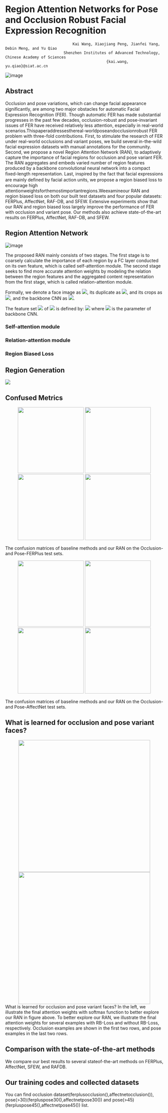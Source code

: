 # Region Attention Networks for Pose and Occlusion Robust Facial Expression Recognition

                                  Kai Wang, Xiaojiang Peng, Jianfei Yang, Debin Meng, and Yu Qiao
                              Shenzhen Institutes of Advanced Technology, Chinese Academy of Sciences
                                                 {kai.wang, yu.qiao}@siat.ac.cn

![image](https://github.com/kaiwang960112/Challenge-condition-FER-dataset/raw/master/figs/sample.png)

## Abstract

Occlusion and pose variations, which can change facial appearance signiﬁcantly, are among two major obstacles for automatic Facial Expression Recognition (FER). Though automatic FER has made substantial progresses in the past few decades, occlusion-robust and pose-invariant issues of FER have received relatively less attention, especially in real-world scenarios.Thispaperaddressesthereal-worldposeandocclusionrobust FER problem with three-fold contributions. First, to stimulate the research of FER under real-world occlusions and variant poses, we build several in-the-wild facial expression datasets with manual annotations for the community. Second, we propose a novel Region Attention Network (RAN), to adaptively capture the importance of facial regions for occlusion and pose variant FER. The RAN aggregates and embeds varied number of region features produced by a backbone convolutional neural network into a compact ﬁxed-length representation. Last, inspired by the fact that facial expressions are mainly deﬁned by facial action units, we propose a region biased loss to encourage high attentionweightsforthemostimportantregions.Weexamineour RAN and region biased loss on both our built test datasets and four popular datasets: FERPlus, AffectNet, RAF-DB, and SFEW. Extensive experiments show that our RAN and region biased loss largely improve the performance of FER with occlusion and variant pose. Our methods also achieve state-of-the-art results on FERPlus, AffectNet, RAF-DB, and SFEW.


## Region Attention Network
![image](https://github.com/kaiwang960112/Challenge-condition-FER-dataset/raw/master/figs/pipeline_final.png)

The proposed RAN mainly consists of two stages. The first stage is to coarsely calculate the importance of each region by a FC layer conducted on its own feature, which is called self-attention module. The second stage seeks to find more accurate attention weights by modeling the relation between the region features and the aggregated content representation from the first stage, which is called relation-attention module.

Formally, we denote a face image as <img src="http://chart.googleapis.com/chart?cht=tx&chl= $$I$$" style="border:none;">, its duplicate as <img src="http://chart.googleapis.com/chart?cht=tx&chl= $${I_1},{I_2}, \cdots ,{I_k}$$" style="border:none;">, and its crops as <img src="http://chart.googleapis.com/chart?cht=tx&chl= $$I$$" style="border:none;">,  and the backbone CNN as <img src="http://chart.googleapis.com/chart?cht=tx&chl= $$r(\cdot;{\theta})$$" style="border:none;">. 

The feature set <img src="http://chart.googleapis.com/chart?cht=tx&chl= $$X$$" style="border:none;"> of <img src="http://chart.googleapis.com/chart?cht=tx&chl= $$I$$" style="border:none;"> is defined by: <img src="http://chart.googleapis.com/chart?cht=tx&chl= $$X = [{F_0},{F_1}, \cdots, {F_k}] = [r({I_0};{\theta}),r({I_1};{\theta}), \cdots ,r({I_k};{\theta})]$$" style="border:none;"> where <img src="http://chart.googleapis.com/chart?cht=tx&chl= $$\theta$$" style="border:none;"> is the parameter of backbone CNN.

### Self-attention module

### Relation-attention module

### Region Biased Loss

## Region Generation 
<img src="https://github.com/kaiwang960112/Challenge-condition-FER-dataset/raw/master/figs/part_generate_v3.png">

## Confused Metrics
<div align="center">
<img src="https://github.com/kaiwang960112/Challenge-condition-FER-dataset/raw/master/figs/baseline_affectnet_occlusion-v7.png" width="210" >

<img src="https://github.com/kaiwang960112/Challenge-condition-FER-dataset/raw/master/figs/affectnet_occlusion-1.png" width="210" >

<img src="https://github.com/kaiwang960112/Challenge-condition-FER-dataset/raw/master/figs/baseline_affectnet_pose45-1.png" width="210" >

<img src="https://github.com/kaiwang960112/Challenge-condition-FER-dataset/raw/master/figs/affectnet_pose45-1.png" width="210" >
 </div>
 
 The confusion matrices of baseline methods and our RAN on the Occlusion- and Pose-FERPlus test sets.

<div align="center">
<img src="https://github.com/kaiwang960112/Challenge-condition-FER-dataset/raw/master/figs/baseline_ferplus_occlusion-1.png" width="210" >

<img src="https://github.com/kaiwang960112/Challenge-condition-FER-dataset/raw/master/figs/ferplus_occlusion-1.png" width="210" >

<img src="https://github.com/kaiwang960112/Challenge-condition-FER-dataset/raw/master/figs/baseline_ferplus_pose45-1.png" width="210" >

<img src="https://github.com/kaiwang960112/Challenge-condition-FER-dataset/raw/master/figs/ferplus_pose45-1.png" width="210" >
 </div>

The confusion matrices of baseline methods and our RAN on the Occlusion- and Pose-AffectNet test sets.

## What is learned for occlusion and pose variant faces?
<div align="center">
<img src="https://github.com/kaiwang960112/Challenge-condition-FER-dataset/raw/master/figs/w_o_pbl.png" width="420" >

<img src="https://github.com/kaiwang960112/Challenge-condition-FER-dataset/raw/master/figs/vis_score.png" width="420" >
 </div>
What is learned for occlusion and pose variant faces? In the left, we illustrate the final attention weights with softmax function to better explore our RAN in figure above. To better explore our RAN, we illustrate the final attention weights for several examples with RB-Loss and without RB-Loss, respectively. Occlusion examples are shown in the first two rows, and pose examples in the last two rows.

## Comparison with the state-of-the-art methods
We compare our best results to several stateof-the-art methods on FERPlus, AffectNet, SFEW, and RAFDB.

## Our training codes and collected datasets
You can find occlusion dataset(ferplusocclusion(),affectnetocclusion()), pose(>30)(ferpluspose30(),affectnetpose30()) and pose(>45)(ferpluspose45(),affectnetpose45()) list.
